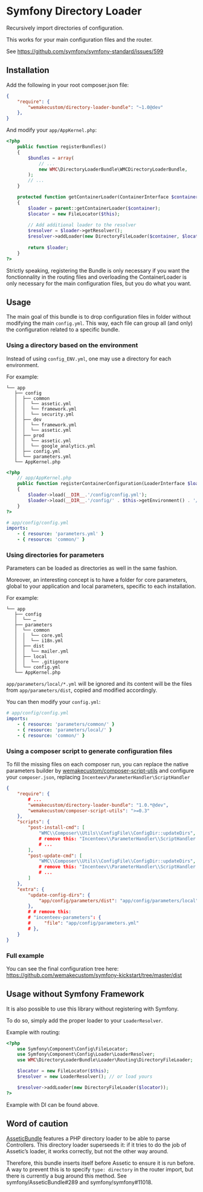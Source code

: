 # Symfony Directory Loader

Recursively import directories of configuration.

This works for your main configuration files and the router.

See https://github.com/symfony/symfony-standard/issues/599

## Installation

Add the following in your root composer.json file:

```json
{
    "require": {
        "wemakecustom/directory-loader-bundle": "~1.0@dev"
    },
}
```

And modify your `app/AppKernel.php`:
```php
<?php
    public function registerBundles()
    {
        $bundles = array(
            // ...
            new WMC\DirectoryLoaderBundle\WMCDirectoryLoaderBundle,
        );
        // ...
    }

    protected function getContainerLoader(ContainerInterface $container)
    {
        $loader = parent::getContainerLoader($container);
        $locator = new FileLocator($this);
     
        // Add additional loader to the resolver
        $resolver = $loader->getResolver();
        $resolver->addLoader(new DirectoryFileLoader($container, $locator));
     
        return $loader;
    }
?>
```

Strictly speaking, registering the Bundle is only necessary if you want the fonctionnality
in the routing files and overloading the ContainerLoader is only necessary for the main
configuration files, but you do what you want.

## Usage

The main goal of this bundle is to drop configuration files in folder without modifying
the main `config.yml`. This way, each file can group all (and only) the configuration
related to a specific bundle.

### Using a directory based on the environment

Instead of using `config_ENV.yml`, one may use a directory for each environment.

For example:

```
└── app
   ├── config
   │  ├── common
   │  │  └── assetic.yml
   │  │  └── framework.yml
   │  │  └── security.yml
   │  ├── dev
   │  │  └── framework.yml
   │  │  └── assetic.yml
   │  ├── prod
   │  │  └── assetic.yml
   │  │  └── google_analytics.yml
   │  ├── config.yml
   │  └── parameters.yml
   └── AppKernel.php
```

```php
<?php
    // app/AppKernel.php
    public function registerContainerConfiguration(LoaderInterface $loader)
    {
        $loader->load(__DIR__.'/config/config.yml');
        $loader->load(__DIR__.'/config/' . $this->getEnvironment() . '/');
    }
?>
```

```yaml
# app/config/config.yml
imports:
    - { resource: 'parameters.yml' }
    - { resource: 'common/' }
```

### Using directories for parameters

Parameters can be loaded as directories as well in the same fashion.

Moreover, an interesting concept is to have a folder for core parameters,
global to your application and local parameters, specific to each installation.

For example:

```
└── app
   ├── config
   │  └── …
   ├── parameters
   │  └── common
   │  │  └── core.yml
   │  │  └── i18n.yml
   │  ├── dist
   │  │  └── mailer.yml
   │  ├── local
   │  │  └── .gitignore
   │  └── config.yml
   └── AppKernel.php
```

`app/parameters/local/*.yml` will be ignored and its content will be the files from
`app/parameters/dist`, copied and modified accordingly.

You can then modify your `config.yml`: 
```yaml
# app/config/config.yml
imports:
    - { resource: 'parameters/common/' }
    - { resource: 'parameters/local/' }
    - { resource: 'common/' }
```

### Using a composer script to generate configuration files

To fill the missing files on each composer run, you can replace the native parameters
builder by [wemakecustom/composer-script-utils](https://github.com/wemakecustom/composer-script-utils)
and configure your `composer.json`, replacing `Incenteev\ParameterHandler\ScriptHandler`

```json
{
    "require": {
        # ...
        "wemakecustom/directory-loader-bundle": "1.0.*@dev",
        "wemakecustom/composer-script-utils": ">=0.3"
    },
    "scripts": {
        "post-install-cmd": [
            "WMC\\Composer\\Utils\\ConfigFile\\ConfigDir::updateDirs",
            # remove this: "Incenteev\\ParameterHandler\\ScriptHandler::buildParameters"
            # ...
        ],
        "post-update-cmd": [
            "WMC\\Composer\\Utils\\ConfigFile\\ConfigDir::updateDirs",
            # remove this: "Incenteev\\ParameterHandler\\ScriptHandler::buildParameters"
            # ...
        ]
    },
    "extra": {
        "update-config-dirs": {
            "app/config/parameters/dist": "app/config/parameters/local"
        },
        # # remove this: 
        # "incenteev-parameters": {
        #     "file": "app/config/parameters.yml"
        # },
    }
}
```

### Full example

You can see the final configuration tree here:
https://github.com/wemakecustom/symfony-kickstart/tree/master/dist

## Usage without Symfony Framework

It is also possible to use this library without registering with Symfony.

To do so, simply add the proper loader to your `LoaderResolver`.

Example with routing:

```php
<?php
    use Symfony\Component\Config\FileLocator;
    use Symfony\Component\Config\Loader\LoaderResolver;
    use WMC\DirectoryLoaderBundle\Loader\Routing\DirectoryFileLoader;

    $locator = new FileLocator($this);
    $resolver = new LoaderResolver(); // or load yours

    $resolver->addLoader(new DirectoryFileLoader($locator));
?>
```

Example with DI can be found above.

## Word of caution

[AsseticBundle](https://github.com/symfony/AsseticBundle) features a PHP directory loader
to be able to parse Controllers. This directory loader superseeds it: if it tries to do the
job of Assetic’s loader, it works correctly, but not the other way around. 

Therefore, this bundle inserts itself before Assetic to ensure it is run before.
A way to prevent this is to specify `type: directory` in the router import, but there is
currently a bug around this method. See symfony/AsseticBundle#289 and symfony/symfony#11018.

